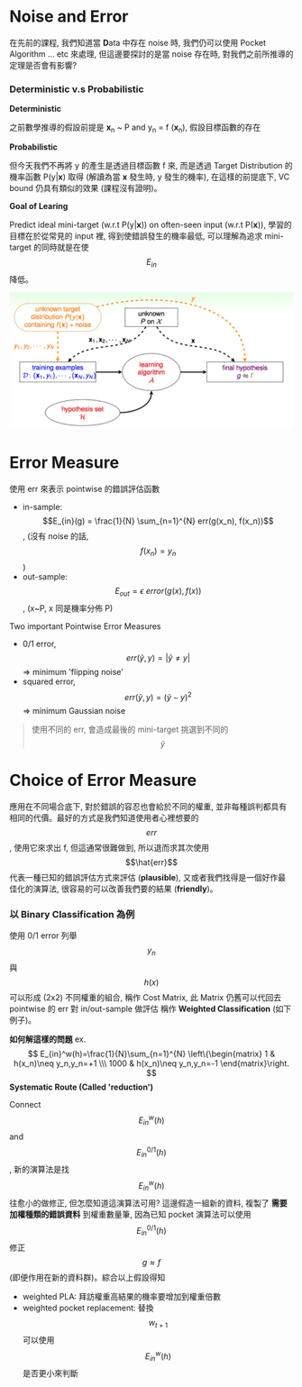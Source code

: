 # Noise and Error

在先前的課程, 我們知道當 **D**ata 中存在 noise 時, 我們仍可以使用 Pocket Algorithm ... etc 來處理, 但這邊要探討的是當 noise 存在時, 對我們之前所推導的定理是否會有影響?


### Deterministic v.s Probabilistic

**Deterministic**

之前數學推導的假設前提是 **x**<sub>n</sub> ~ P and y<sub>n</sub> = f (**x**<sub>n</sub>), 假設目標函數的存在

**Probabilistic**

但今天我們不再將 y 的產生是透過目標函數 f 來, 而是透過 Target Distribution 的機率函數 P(y|**x**) 取得 (解讀為當 **x** 發生時, y 發生的機率), 在這樣的前提底下, VC bound 仍具有類似的效果 (課程沒有證明)。

**Goal of Learing**

Predict ideal mini-target (w.r.t P(y|**x**)) on often-seen input (w.r.t P(**x**)), 學習的目標在於從常見的 input 裡, 得到使錯誤發生的機率最低, 可以理解為追求 mini-target 的同時就是在使 $$E_{in}$$ 降低。

![](LearningFlowWithNoise.jpg)

# Error Measure
使用 err 來表示 pointwise 的錯誤評估函數
 
* in-sample: $$E_{in}(g) = \frac{1}{N} \sum_{n=1}^{N} err(g(x_n), f(x_n))$$, (沒有 noise 的話, $$f(x_n) = y_n$$)
* out-sample: $$E_{out} = \epsilon \ error(g(x), f(x))$$, (x~P, x 同是機率分佈 P)

Two important Pointwise Error Measures
* 0/1 error, $$err(\widetilde{y}, y) = |\widetilde{y} \ne y|$$ => minimum 'flipping noise'
* squared error, $$err(\widetilde{y}, y) = (\widetilde{y} - y)^2$$ => minimum Gaussian noise

> 使用不同的 err, 會造成最後的 mini-target 挑選到不同的 $$\widetilde{y}$$

# Choice of Error Measure
應用在不同場合底下, 對於錯誤的容忍也會給於不同的權重, 並非每種誤判都具有相同的代價。最好的方式是我們知道使用者心裡想要的 $$err$$, 使用它來求出 f, 但這通常很難做到, 所以退而求其次使用 $$\hat{err}$$ 代表一種已知的錯誤評估方式來評估 (**plausible**), 又或者我們找得是一個好作最佳化的演算法, 很容易的可以改善我們要的結果 (**friendly**)。

### 以 Binary Classification 為例

使用 0/1 error 列舉 $$y_n$$ 與 $$h(x)$$ 可以形成 (2x2) 不同權重的組合, 稱作 Cost Matrix, 此 Matrix 仍舊可以代回去 pointwise 的 err 對 in/out-sample 做評估 稱作 **Weighted Classification** (如下例子)。

**如何解這樣的問題** ex.
$$
E_{in}^w(h)=\frac{1}{N}\sum_{n=1}^{N}
\left\{\begin{matrix}
1 & h(x_n)\neq y_n,y_n=+1 \\\
1000 & h(x_n)\neq y_n,y_n=-1
\end{matrix}\right.
$$
**Systematic Route (Called 'reduction')**

Connect $$E_{in}^w(h)$$ and $$E_{in}^{0/1}(h)$$, 新的演算法是找 $$E_{in}^w(h)$$ 往愈小的做修正, 但怎麼知道這演算法可用? 這邊假造一組新的資料, 複製了 **需要加權種類的錯誤資料** 到權重數量筆, 因為已知 pocket 演算法可以使用 $$E_{in}^{0/1}(h)$$ 修正 $$g \approx f$$ (即便作用在新的資料群)。綜合以上假設得知

* weighted PLA: 拜訪權重高結果的機率要增加到權重倍數
* weighted pocket replacement: 替換 $$w_{t+1}$$ 可以使用 $$E_{in}^w(h)$$ 是否更小來判斷
